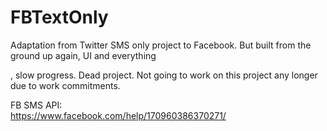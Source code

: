 # FBTextOnly
Adaptation from Twitter SMS only project to Facebook. But built from the ground up again, UI and everything

, slow progress. Dead project. Not going to work on this project any longer due to work commitments.

FB SMS API:
<br/>
https://www.facebook.com/help/170960386370271/
